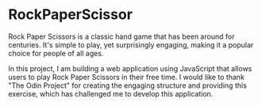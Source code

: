 # RockPaperScissor

Rock Paper Scissors is a classic hand game that has been around for centuries. It's simple to play, yet surprisingly engaging, making it a popular choice for people of all ages.

In this project, I am building a web application using JavaScript that allows users to play Rock Paper Scissors in their free time. I would like to thank "The Odin Project" for creating the engaging structure and providing this exercise, which has challenged me to develop this application.